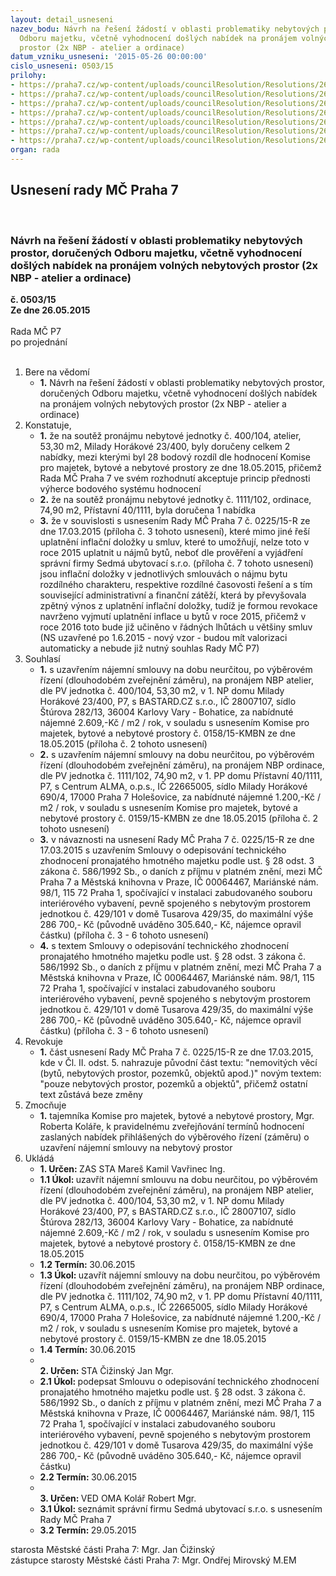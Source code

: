 ```yaml
---
layout: detail_usneseni
nazev_bodu: Návrh na řešení žádostí v oblasti problematiky nebytových prostor, doručených
  Odboru majetku, včetně vyhodnocení došlých nabídek na pronájem volných nebytových
  prostor (2x NBP - atelier a ordinace)
datum_vzniku_usneseni: '2015-05-26 00:00:00'
cislo_usneseni: 0503/15
prilohy:
- https://praha7.cz/wp-content/uploads/councilResolution/Resolutions/26346/31-15-priloha_01_nbp20150526.doc
- https://praha7.cz/wp-content/uploads/councilResolution/Resolutions/26346/31-15-priloha_02_nbp20150526.pdf
- https://praha7.cz/wp-content/uploads/councilResolution/Resolutions/26346/31-15-priloha_03_nbp20150526.doc
- https://praha7.cz/wp-content/uploads/councilResolution/Resolutions/26346/31-15-priloha_04_nbp20150526.doc
- https://praha7.cz/wp-content/uploads/councilResolution/Resolutions/26346/31-15-priloha_05_nbp20150526.tif
- https://praha7.cz/wp-content/uploads/councilResolution/Resolutions/26346/31-15-priloha_06_nbp20150526.pdf
- https://praha7.cz/wp-content/uploads/councilResolution/Resolutions/26346/31-15-priloha_07_nbp20150526.pdf
organ: rada
---
```

<div id="ucUsn_pList" class="usn">
	<span><h2>Usnesení rady MČ Praha 7 </h2>
<br></span><div class="standBody">
<span><h3>Návrh na řešení žádostí v oblasti problematiky nebytových prostor, doručených Odboru majetku, včetně vyhodnocení došlých nabídek na pronájem volných nebytových prostor (2x NBP - atelier a ordinace)</h3></span><div class="center">
		<strong>č. 0503/15</strong><br>
	</div>
<div class="center">
		<strong>Ze dne 26.05.2015</strong><br><br>
	</div>Rada MČ P7<br> po projednání<br><br><ol>
<li>Bere na vědomí<ul><li>
<strong>1.</strong> Návrh na řešení žádostí v oblasti problematiky nebytových prostor, doručených Odboru majetku, včetně vyhodnocení došlých nabídek na pronájem volných nebytových prostor (2x NBP - atelier a ordinace)</li></ul>
</li>
<li>Konstatuje,<ul>
<li>
<strong>1.</strong> že na soutěž pronájmu nebytové jednotky č. 400/104, atelier, 53,30 m2, Milady Horákové 23/400, byly doručeny celkem 2 nabídky, mezi kterými byl 28 bodový rozdíl dle hodnocení Komise pro majetek, bytové a nebytové prostory ze dne 18.05.2015, přičemž Rada MČ Praha 7 ve svém rozhodnutí akceptuje princip přednosti výherce bodového systému hodnocení</li>
<li>
<strong>2.</strong> že na soutěž pronájmu nebytové jednotky č. 1111/102, ordinace, 74,90 m2, Přístavní 40/1111, byla doručena 1 nabídka</li>
<li>
<strong>3.</strong> že v souvislosti s usnesením Rady MČ Praha 7 č. 0225/15-R ze dne 17.03.2015 (příloha č. 3 tohoto usnesení), které mimo jiné řeší uplatnění inflační doložky u smluv, které to umožňují, nelze toto v roce 2015 uplatnit u nájmů bytů, neboť dle prověření a vyjádření správní firmy Sedmá ubytovací s.r.o. (příloha č. 7 tohoto usnesení) jsou inflační doložky v jednotlivých smlouvách o nájmu bytu rozdílného charakteru, respektive rozdílné časovosti řešení a s tím související administrativní a finanční zátěží, která by převyšovala zpětný výnos z uplatnění inflační doložky, tudíž je formou revokace navrženo vyjmutí uplatnění inflace u bytů v roce 2015, přičemž v roce 2016 toto bude již učiněno v řádných lhůtách u většiny smluv (NS uzavřené po 1.6.2015 - nový vzor - budou mít valorizaci automaticky a nebude již nutný souhlas Rady MČ P7)  </li>
</ul>
</li>
<li>Souhlasí<ul>
<li>
<strong>1.</strong> s uzavřením nájemní smlouvy na dobu neurčitou, po výběrovém řízení (dlouhodobém zveřejnění záměru), na pronájem NBP atelier, dle PV jednotka č. 400/104, 53,30 m2, v 1. NP domu Milady Horákové 23/400, P7, s BASTARD.CZ s.r.o., IČ 28007107, sídlo Štúrova 282/13, 36004 Karlovy Vary - Bohatice, za nabídnuté nájemné 2.609,-Kč / m2 / rok, v souladu s usnesením Komise pro majetek, bytové a nebytové prostory č. 0158/15-KMBN ze dne 18.05.2015 (příloha č. 2 tohoto usnesení)</li>
<li>
<strong>2.</strong> s uzavřením nájemní smlouvy na dobu neurčitou, po výběrovém řízení (dlouhodobém zveřejnění záměru), na pronájem NBP ordinace, dle PV jednotka č. 1111/102, 74,90 m2, v 1. PP domu Přístavní 40/1111, P7, s Centrum ALMA, o.p.s., IČ 22665005, sídlo Milady Horákové 690/4, 17000 Praha 7 Holešovice, za nabídnuté nájemné 1.200,-Kč / m2 / rok, v souladu s usnesením Komise pro majetek, bytové a nebytové prostory č. 0159/15-KMBN ze dne 18.05.2015 (příloha č. 2 tohoto usnesení)</li>
<li>
<strong>3.</strong> v návaznosti na usnesení Rady MČ Praha 7 č. 0225/15-R ze dne 17.03.2015 s uzavřením Smlouvy o odepisování technického zhodnocení pronajatého hmotného majetku podle ust. § 28 odst. 3 zákona č. 586/1992 Sb., o daních z příjmu v platném znění, mezi MČ Praha 7 a Městská knihovna v Praze, IČ 00064467, Mariánské nám. 98/1, 115 72 Praha 1, spočívající v instalaci zabudovaného souboru interiérového vybavení, pevně spojeného s nebytovým prostorem jednotkou č. 429/101 v domě Tusarova 429/35, do maximální výše 286 700,- Kč (původně uváděno 305.640,- Kč, nájemce opravil částku) (příloha č. 3 - 6 tohoto usnesení)</li>
<li>
<strong>4.</strong> s textem Smlouvy o odepisování technického zhodnocení pronajatého hmotného majetku podle ust. § 28 odst. 3 zákona č. 586/1992 Sb., o daních z příjmu v platném znění, mezi MČ Praha 7 a Městská knihovna v Praze, IČ 00064467, Mariánské nám. 98/1, 115 72 Praha 1, spočívající v instalaci zabudovaného souboru interiérového vybavení, pevně spojeného s nebytovým prostorem jednotkou č. 429/101 v domě Tusarova 429/35, do maximální výše 286 700,- Kč (původně uváděno 305.640,- Kč, nájemce opravil částku) (příloha č. 3 - 6 tohoto usnesení)</li>
</ul>
</li>
<li>Revokuje<ul><li>
<strong>1.</strong> část usnesení Rady MČ Praha 7 č. 0225/15-R ze dne 17.03.2015, kde v Čl. II. odst. 5. nahrazuje původní část textu: "nemovitých věcí (bytů, nebytových prostor, pozemků, objektů apod.)" novým textem: "pouze nebytových prostor, pozemků a objektů", přičemž ostatní text zůstává beze změny</li></ul>
</li>
<li>Zmocňuje<ul><li>
<strong>1.</strong> tajemníka Komise pro majetek, bytové a nebytové prostory, Mgr. Roberta Koláře, k pravidelnému zveřejňování termínů hodnocení zaslaných nabídek přihlášených do výběrového řízení (záměru) o uzavření nájemní smlouvy na nebytový prostor   </li></ul>
</li>
<li>Ukládá<ul>
<li>
<strong>1. Určen: </strong>ZAS STA Mareš Kamil Vavřinec Ing.</li>
<li>
<strong>1.1 Úkol: </strong>uzavřít nájemní smlouvu na dobu neurčitou, po výběrovém řízení (dlouhodobém zveřejnění záměru), na pronájem NBP atelier, dle PV jednotka č. 400/104, 53,30 m2, v 1. NP domu Milady Horákové 23/400, P7, s BASTARD.CZ s.r.o., IČ 28007107, sídlo Štúrova 282/13, 36004 Karlovy Vary - Bohatice, za nabídnuté nájemné 2.609,-Kč / m2 / rok, v souladu s usnesením Komise pro majetek, bytové a nebytové prostory č. 0158/15-KMBN ze dne 18.05.2015</li>
<li>
<strong>1.2 Termín: </strong>30.06.2015</li>
<li>
<strong>1.3 Úkol: </strong>uzavřít nájemní smlouvy na dobu neurčitou, po výběrovém řízení (dlouhodobém zveřejnění záměru), na pronájem NBP ordinace, dle PV jednotka č. 1111/102, 74,90 m2, v 1. PP domu Přístavní 40/1111, P7, s Centrum ALMA, o.p.s., IČ 22665005, sídlo Milady Horákové 690/4, 17000 Praha 7 Holešovice, za nabídnuté nájemné 1.200,-Kč / m2 / rok, v souladu s usnesením Komise pro majetek, bytové a nebytové prostory č. 0159/15-KMBN ze dne 18.05.2015</li>
<li>
<strong>1.4 Termín: </strong>30.06.2015</li>
<li>
<strong><br>2. Určen: </strong>STA Čižinský Jan Mgr.</li>
<li>
<strong>2.1 Úkol: </strong>podepsat Smlouvu o odepisování technického zhodnocení pronajatého hmotného majetku podle ust. § 28 odst. 3 zákona č. 586/1992 Sb., o daních z příjmu v platném znění, mezi MČ Praha 7 a Městská knihovna v Praze, IČ 00064467, Mariánské nám. 98/1, 115 72 Praha 1, spočívající v instalaci zabudovaného souboru interiérového vybavení, pevně spojeného s nebytovým prostorem jednotkou č. 429/101 v domě Tusarova 429/35,  do maximální výše 286 700,- Kč (původně uváděno 305.640,- Kč, nájemce opravil částku)</li>
<li>
<strong>2.2 Termín: </strong>30.06.2015</li>
<li>
<strong><br>3. Určen: </strong>VED OMA Kolář Robert Mgr.</li>
<li>
<strong>3.1 Úkol: </strong>seznámit správní firmu Sedmá ubytovací s.r.o. s usnesením Rady MČ  Praha 7</li>
<li>
<strong>3.2 Termín: </strong>29.05.2015</li>
</ul>
</li>
</ol>starosta Městské části Praha 7: Mgr. Jan Čižinský<br>zástupce starosty Městské části Praha 7: Mgr. Ondřej Mirovský M.EM 
</div>
</div>